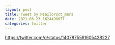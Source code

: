 ```yaml
--- 
layout: post 
title: Tweet by @sailorsct_mars 
date: 2021-06-23 1624498677 
categories: twitter 
--- 
```

https://twitter.com/o/status/1407875591605428227